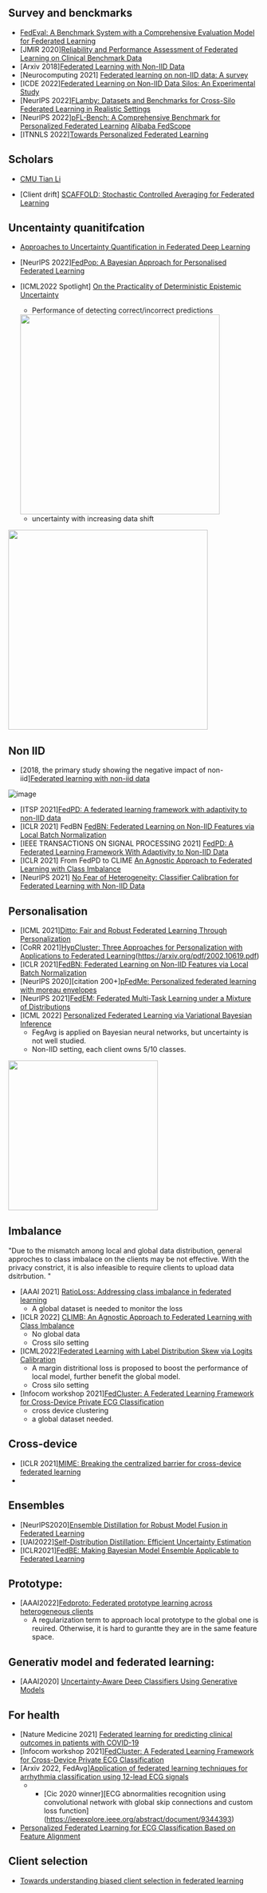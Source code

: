 ## Survey and benckmarks
- [FedEval: A Benchmark System with a Comprehensive Evaluation Model for Federated Learning](https://arxiv.org/pdf/2011.09655.pdf)
- [JMIR 2020][Reliability and Performance Assessment of Federated Learning on Clinical Benchmark Data](https://www.jmir.org/2020/10/e20891)
- [Arxiv 2018][Federated Learning with Non-IID Data](https://arxiv.org/pdf/1806.00582.pdf)
- [Neurocomputing 2021] [Federated learning on non-IID data: A survey](https://reader.elsevier.com/reader/sd/pii/S0925231221013254?token=632A399662BA41FDDAB98BB060BC5EE5F1EB11AC093370FABAE5F7A68B1E52D7634200192495EEB568133B75A224CC07&originRegion=eu-west-1&originCreation=20220922101316)
- [ICDE 2022][Federated Learning on Non-IID Data Silos: An Experimental Study](https://ieeexplore.ieee.org/stamp/stamp.jsp?tp=&arnumber=9835537)
- [NeurIPS 2022][FLamby: Datasets and Benchmarks for Cross-Silo Federated Learning in Realistic Settings](https://openreview.net/forum?id=GgM5DiAb6A2)
- [NeurIPS 2022][pFL-Bench: A Comprehensive Benchmark for Personalized Federated Learning](https://openreview.net/pdf?id=2ptbv_JjYKA) [Alibaba FedScope](https://federatedscope.io/)
- [ITNNLS 2022][Towards Personalized Federated Learning](https://ieeexplore.ieee.org/stamp/stamp.jsp?tp=&arnumber=9743558)

## Scholars 
  - [CMU Tian Li](https://scholar.google.com/citations?user=8JWoJrAAAAAJ&hl=en)
  
  - [Client drift] [SCAFFOLD: Stochastic Controlled Averaging for Federated Learning](https://openreview.net/forum?id=rguu45C8oC)


##  Uncentainty quanitifcation
- [Approaches to Uncertainty Quantification in Federated Deep Learning](https://pdfl.iais.fraunhofer.de/preprints/PDFL_2.pdf)
- [NeurIPS 2022][FedPop:  A Bayesian Approach for Personalised Federated Learning](https://arxiv.org/abs/2206.03611)
- [ICML2022 Spotlight] [On the Practicality of Deterministic Epistemic Uncertainty](https://proceedings.mlr.press/v162/postels22a/postels22a.pdf)
  - Performance of detecting correct/incorrect predictions
  <img src="https://user-images.githubusercontent.com/26398708/187662495-f691e79a-e6dd-4c57-beba-cc2f3ae3025c.png" width="400">
  
  - uncertainty with increasing data shift
 <img src="https://user-images.githubusercontent.com/26398708/187662750-036eb3ca-b4db-424b-ae87-b6e6cfabba8a.png" width="400">
 
## Non IID
  - [2018, the  primary study showing the negative impact of non-iid][Federated learning with non-iid data](https://arxiv.org/abs/1806.00582)
  
  ![image](https://user-images.githubusercontent.com/26398708/195367715-cbbcac0b-5790-437a-b23e-7b30ed31a1a1.png)

  - [ITSP 2021][FedPD: A federated learning framework with adaptivity to non-IID data](https://ieeexplore.ieee.org/xpl/RecentIssue.jsp?punumber=78)
  - [ICLR 2021] FedBN [FedBN: Federated Learning on Non-IID Features via Local Batch Normalization](https://openreview.net/forum?id=6YEQUn0QICG)
  - [IEEE TRANSACTIONS ON SIGNAL PROCESSING 2021] [FedPD: A Federated Learning Framework With Adaptivity to Non-IID Data](https://ieeexplore.ieee.org/stamp/stamp.jsp?tp=&arnumber=9556559)
  - [ICLR 2021] From FedPD to CLIME [An Agnostic Approach to Federated Learning with Class Imbalance](https://openreview.net/forum?id=Xo0lbDt975)
  - [NeurIPS 2021] [No Fear of Heterogeneity: Classifier Calibration for Federated Learning with Non-IID Data](https://proceedings.neurips.cc/paper/2021/hash/2f2b265625d76a6704b08093c652fd79-Abstract.html) 

## Personalisation 
- [ICML 2021][Ditto: Fair and Robust Federated Learning Through Personalization](https://proceedings.mlr.press/v139/li21h.html)
- [CoRR 2021][HypCluster: Three Approaches for Personalization with Applications to Federated Learning](https://arxiv.org/abs/2002.10619)(https://arxiv.org/pdf/2002.10619.pdf)
- [ICLR 2021][FedBN: Federated Learning on Non-IID Features via Local Batch Normalization](https://openreview.net/forum?id=6YEQUn0QICG)
- [NeurIPS 2020][citation 200+][pFedMe: Personalized federated learning with moreau envelopes](https://proceedings.neurips.cc/paper/2020/hash/f4f1f13c8289ac1b1ee0ff176b56fc60-Abstract.html)
- [NeurIPS 2021][FedEM: Federated Multi-Task Learning under a Mixture of Distributions](https://proceedings.neurips.cc/paper/2021/hash/82599a4ec94aca066873c99b4c741ed8-Abstract.html)
- [ICML 2022] [Personalized Federated Learning via Variational Bayesian Inference](https://proceedings.mlr.press/v162/zhang22o/zhang22o.pdf)
  -   FegAvg is applied on Bayesian neural networks, but uncertainty is not well studied. 
  -   Non-IID setting, each client owns 5/10 classes. 
        <!--<img src="https://user-images.githubusercontent.com/26398708/188150594-7d76df5f-f83e-4622-a61e-df130567ce40.png" width="200">-->
<img src="https://user-images.githubusercontent.com/26398708/186911075-2c1d2632-2fab-44f0-8709-3391a5e7d73e.png" width="300">


## Imbalance
"Due to the mismatch among local and global data distribution, general approches to class imbalace on the clients may be not effective.
With the privacy constrict, it is also infeasible to require clients to upload data dsitrbution. "

 - [AAAI 2021] [RatioLoss: Addressing class imbalance in federated learning](https://ojs.aaai.org/index.php/AAAI/article/view/17219)
     - A global dataset is needed to monitor the loss
 - [ICLR 2022] [CLIMB: An Agnostic Approach to Federated Learning with Class Imbalance](https://openreview.net/forum?id=Xo0lbDt975)
     - No global data
     - Cross silo setting
 - [ICML2022][Federated Learning with Label Distribution Skew via Logits Calibration](https://proceedings.mlr.press/v162/zhang22p.html)
     - A margin distritional loss is proposed to boost the performance of local model, further benefit the global model. 
     - Cross silo setting
 - [Infocom workshop 2021][FedCluster: A Federated Learning Framework for Cross-Device Private ECG Classification](https://ieeexplore.ieee.org/document/9797945)
     - cross device clustering
     - a global dataset needed.


## Cross-device
  - [ICLR 2021][MIME: Breaking the centralized barrier for cross-device federated learning](https://proceedings.neurips.cc/paper/2021/file/f0e6be4ce76ccfa73c5a540d992d0756-Paper.pdf)
  - 
## Ensembles
  - [NeurIPS2020][Ensemble Distillation for Robust Model Fusion in Federated Learning](https://proceedings.neurips.cc/paper/2020/file/18df51b97ccd68128e994804f3eccc87-Supplemental.pdf)
  - [UAI2022][Self-Distribution Distillation: Efficient Uncertainty Estimation](https://openreview.net/forum?id=rhNgEI8s5xc)
  - [ICLR2021][FedBE: Making Bayesian Model Ensemble Applicable to Federated Learning](https://openreview.net/forum?id=dgtpE6gKjHn)

## Prototype:
 - [AAAI2022][Fedproto: Federated prototype learning across heterogeneous clients](https://arxiv.org/abs/2104.01893)
    - A regularization term to approach local prototype to the global one is reuired. Otherwise, it is hard to gurantte they are in the same feature space. 


## Generativ model and federated learning:
  - [AAAI2020] [Uncertainty-Aware Deep Classifiers Using Generative Models](https://ojs.aaai.org/index.php/AAAI/article/view/6015)


## For health
  - [Nature Medicine 2021] [Federated learning for predicting clinical outcomes in patients with COVID-19](https://www.nature.com/articles/s41591-021-01506-3)
  - [Infocom workshop 2021][FedCluster: A Federated Learning Framework for Cross-Device Private ECG Classification](https://ieeexplore.ieee.org/document/9797945)
  - [Arxiv 2022, FedAvg][Application of federated learning techniques for arrhythmia classification using 12-lead ECG signals](https://ieeexplore.ieee.org/stamp/stamp.jsp?tp=&arnumber=9797945&tag=1)
    - - [Cic 2020 winner][ECG abnormalities recognition using convolutional network with global skip connections and custom loss function] (https://ieeexplore.ieee.org/abstract/document/9344393)
  - [Personalized Federated Learning for ECG Classification Based on Feature Alignment](https://downloads.hindawi.com/journals/scn/2021/6217601.pdf)
  

## Client selection
 - [Towards understanding biased client selection in federated learning](https://proceedings.mlr.press/v151/jee-cho22a/jee-cho22a.pdf)

